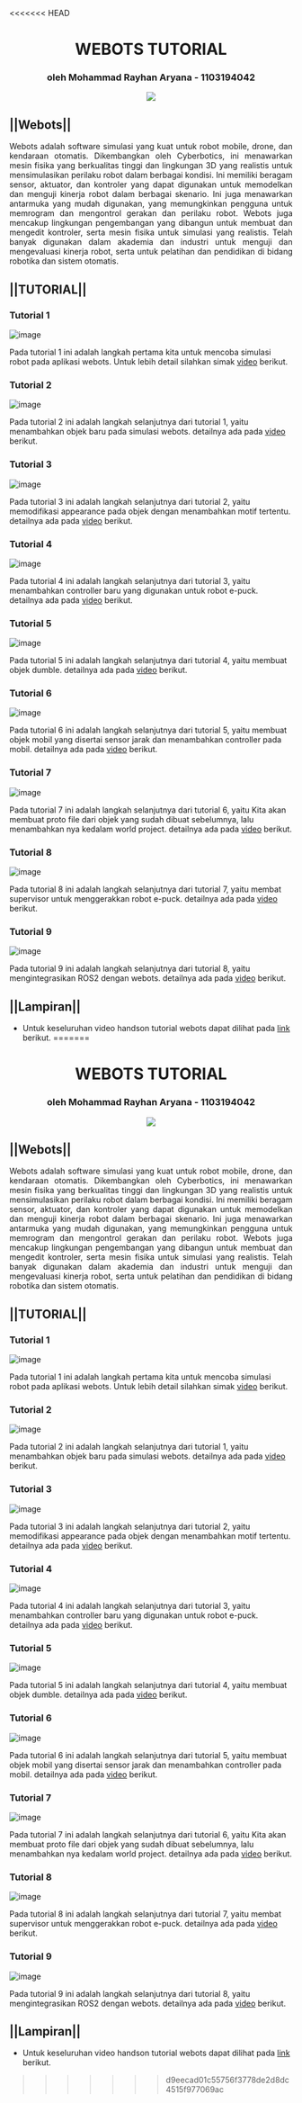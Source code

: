<<<<<<< HEAD
<h1 align="center">WEBOTS TUTORIAL</h1>
<h3 align="center"> oleh Mohammad Rayhan Aryana - 1103194042</h3>

<p align="center">
  <img src="https://cyberbotics.com/assets/images/webots.png" />
</p>

## ||Webots||
<p style='text-align: justify;'> Webots adalah software simulasi yang kuat untuk robot mobile, drone, dan kendaraan otomatis. Dikembangkan oleh Cyberbotics, ini menawarkan mesin fisika yang berkualitas tinggi dan lingkungan 3D yang realistis untuk mensimulasikan perilaku robot dalam berbagai kondisi. Ini memiliki beragam sensor, aktuator, dan kontroler yang dapat digunakan untuk memodelkan dan menguji kinerja robot dalam berbagai skenario. Ini juga menawarkan antarmuka yang mudah digunakan, yang memungkinkan pengguna untuk memrogram dan mengontrol gerakan dan perilaku robot. Webots juga mencakup lingkungan pengembangan yang dibangun untuk membuat dan mengedit kontroler, serta mesin fisika untuk simulasi yang realistis. Telah banyak digunakan dalam akademia dan industri untuk menguji dan mengevaluasi kinerja robot, serta untuk pelatihan dan pendidikan di bidang robotika dan sistem otomatis. </p>

## ||TUTORIAL||
### Tutorial 1
![image](assets/.rayhan_tutor1.jpg)

Pada tutorial 1 ini adalah langkah pertama kita untuk mencoba simulasi robot pada aplikasi webots. Untuk lebih detail silahkan simak [video](https://drive.google.com/file/d/1rpDHphARn-PJs7L2p-O8WhMkEF_bj2Xl/view?usp=share_link) berikut.

### Tutorial 2
![image](assets/.rayhan_tutor2.jpg)

Pada tutorial 2 ini adalah langkah selanjutnya dari tutorial 1, yaitu menambahkan objek baru pada simulasi webots. detailnya ada pada  [video](https://drive.google.com/file/d/1CeknyKX7h846-fSv6CGGreeMF0pSgqoI/view?usp=share_link) berikut.

### Tutorial 3
![image](assets/.rayhan_tutor3.jpg)

Pada tutorial 3 ini adalah langkah selanjutnya dari tutorial 2, yaitu memodifikasi appearance pada objek dengan menambahkan motif tertentu. detailnya ada pada  [video](https://drive.google.com/file/d/1wrYHR0iL7-zRhZVd8kgANgTAsCCpOV8n/view?usp=share_link) berikut.

### Tutorial 4
![image](assets/rayhan_tutor4.jpg)

Pada tutorial 4 ini adalah langkah selanjutnya dari tutorial 3, yaitu menambahkan controller baru yang digunakan untuk robot e-puck. detailnya ada pada  [video](https://drive.google.com/file/d/1_fZDomgHQbBIe-Nbt1IhU9-WlucJH6hu/view?usp=share_link) berikut.

### Tutorial 5
![image](assets/rayhan_tutor5.jpg)

Pada tutorial 5 ini adalah langkah selanjutnya dari tutorial 4, yaitu membuat objek dumble. detailnya ada pada  [video](https://drive.google.com/file/d/1LOFefJZocSt8gRSV1sXY_J-sEpp_InCU/view?usp=share_link) berikut.

### Tutorial 6
![image](assets/.rayhan_tutor6.jpg)

Pada tutorial 6 ini adalah langkah selanjutnya dari tutorial 5, yaitu membuat objek mobil yang disertai sensor jarak dan menambahkan controller pada mobil. detailnya ada pada  [video](https://drive.google.com/file/d/136ySIm7SC3iW6fHrKqeydQ4Zob1ekG9S/view?usp=share_link) berikut.

### Tutorial 7
![image](assets/.rayhan_tutor7.jpg)

Pada tutorial 7 ini adalah langkah selanjutnya dari tutorial 6, yaitu Kita akan membuat proto file dari objek yang sudah dibuat sebelumnya, lalu menambahkan nya kedalam world project. detailnya ada pada  [video](https://drive.google.com/file/d/1iUeyBzCFATbqeVbP4csNqrR9nNKppgFG/view?usp=share_link) berikut.

### Tutorial 8
![image](assets/.rayhan_tutor8.jpg)

Pada tutorial 8 ini adalah langkah selanjutnya dari tutorial 7, yaitu membat supervisor untuk menggerakkan robot e-puck. detailnya ada pada  [video](https://drive.google.com/file/d/1V65ZynpoiyqwcIPgChhxE-YhAvj74f2X/view?usp=share_link) berikut.

### Tutorial 9
![image](https://global.discourse-cdn.com/business7/uploads/ros/optimized/2X/e/e2b80a2e45b12a397dbfebddb3abe92a1b4ce921_2_839x1023.png)

Pada tutorial 9 ini adalah langkah selanjutnya dari tutorial 8, yaitu mengintegrasikan ROS2 dengan webots. detailnya ada pada  [video](https://drive.google.com/file/d/1nnLvOX4FKm46k9ZE6wSOsLJ4T_DKh0D6/view?usp=share_link) berikut.

## ||Lampiran||
- Untuk keseluruhan video handson tutorial webots dapat dilihat pada [link](https://drive.google.com/drive/folders/1WM1xqk4LSIQ5sRmZVbcmGTCjSrJrNtKh?usp=share_link) berikut.
=======
<h1 align="center">WEBOTS TUTORIAL</h1>
<h3 align="center"> oleh Mohammad Rayhan Aryana - 1103194042</h3>

<p align="center">
  <img src="https://cyberbotics.com/assets/images/webots.png" />
</p>

## ||Webots||
<p style='text-align: justify;'> Webots adalah software simulasi yang kuat untuk robot mobile, drone, dan kendaraan otomatis. Dikembangkan oleh Cyberbotics, ini menawarkan mesin fisika yang berkualitas tinggi dan lingkungan 3D yang realistis untuk mensimulasikan perilaku robot dalam berbagai kondisi. Ini memiliki beragam sensor, aktuator, dan kontroler yang dapat digunakan untuk memodelkan dan menguji kinerja robot dalam berbagai skenario. Ini juga menawarkan antarmuka yang mudah digunakan, yang memungkinkan pengguna untuk memrogram dan mengontrol gerakan dan perilaku robot. Webots juga mencakup lingkungan pengembangan yang dibangun untuk membuat dan mengedit kontroler, serta mesin fisika untuk simulasi yang realistis. Telah banyak digunakan dalam akademia dan industri untuk menguji dan mengevaluasi kinerja robot, serta untuk pelatihan dan pendidikan di bidang robotika dan sistem otomatis. </p>

## ||TUTORIAL||
### Tutorial 1
![image](assets/.rayhan_tutor1.jpg)

Pada tutorial 1 ini adalah langkah pertama kita untuk mencoba simulasi robot pada aplikasi webots. Untuk lebih detail silahkan simak [video](https://drive.google.com/file/d/1rpDHphARn-PJs7L2p-O8WhMkEF_bj2Xl/view?usp=share_link) berikut.

### Tutorial 2
![image](assets/.rayhan_tutor2.jpg)

Pada tutorial 2 ini adalah langkah selanjutnya dari tutorial 1, yaitu menambahkan objek baru pada simulasi webots. detailnya ada pada  [video](https://drive.google.com/file/d/1CeknyKX7h846-fSv6CGGreeMF0pSgqoI/view?usp=share_link) berikut.

### Tutorial 3
![image](assets/.rayhan_tutor3.jpg)

Pada tutorial 3 ini adalah langkah selanjutnya dari tutorial 2, yaitu memodifikasi appearance pada objek dengan menambahkan motif tertentu. detailnya ada pada  [video](https://drive.google.com/file/d/1wrYHR0iL7-zRhZVd8kgANgTAsCCpOV8n/view?usp=share_link) berikut.

### Tutorial 4
![image](assets/rayhan_tutor4.jpg)

Pada tutorial 4 ini adalah langkah selanjutnya dari tutorial 3, yaitu menambahkan controller baru yang digunakan untuk robot e-puck. detailnya ada pada  [video](https://drive.google.com/file/d/1_fZDomgHQbBIe-Nbt1IhU9-WlucJH6hu/view?usp=share_link) berikut.

### Tutorial 5
![image](assets/rayhan_tutor5.jpg)

Pada tutorial 5 ini adalah langkah selanjutnya dari tutorial 4, yaitu membuat objek dumble. detailnya ada pada  [video](https://drive.google.com/file/d/1LOFefJZocSt8gRSV1sXY_J-sEpp_InCU/view?usp=share_link) berikut.

### Tutorial 6
![image](assets/.rayhan_tutor6.jpg)

Pada tutorial 6 ini adalah langkah selanjutnya dari tutorial 5, yaitu membuat objek mobil yang disertai sensor jarak dan menambahkan controller pada mobil. detailnya ada pada  [video](https://drive.google.com/file/d/136ySIm7SC3iW6fHrKqeydQ4Zob1ekG9S/view?usp=share_link) berikut.

### Tutorial 7
![image](assets/.rayhan_tutor7.jpg)

Pada tutorial 7 ini adalah langkah selanjutnya dari tutorial 6, yaitu Kita akan membuat proto file dari objek yang sudah dibuat sebelumnya, lalu menambahkan nya kedalam world project. detailnya ada pada  [video](https://drive.google.com/file/d/1iUeyBzCFATbqeVbP4csNqrR9nNKppgFG/view?usp=share_link) berikut.

### Tutorial 8
![image](assets/.rayhan_tutor8.jpg)

Pada tutorial 8 ini adalah langkah selanjutnya dari tutorial 7, yaitu membat supervisor untuk menggerakkan robot e-puck. detailnya ada pada  [video](https://drive.google.com/file/d/1V65ZynpoiyqwcIPgChhxE-YhAvj74f2X/view?usp=share_link) berikut.

### Tutorial 9
![image](https://global.discourse-cdn.com/business7/uploads/ros/optimized/2X/e/e2b80a2e45b12a397dbfebddb3abe92a1b4ce921_2_839x1023.png)

Pada tutorial 9 ini adalah langkah selanjutnya dari tutorial 8, yaitu mengintegrasikan ROS2 dengan webots. detailnya ada pada  [video](https://drive.google.com/file/d/1nnLvOX4FKm46k9ZE6wSOsLJ4T_DKh0D6/view?usp=share_link) berikut.

## ||Lampiran||
- Untuk keseluruhan video handson tutorial webots dapat dilihat pada [link](https://drive.google.com/drive/folders/1WM1xqk4LSIQ5sRmZVbcmGTCjSrJrNtKh?usp=share_link) berikut.
>>>>>>> d9eecad01c55756f3778de2d8dc4515f977069ac
